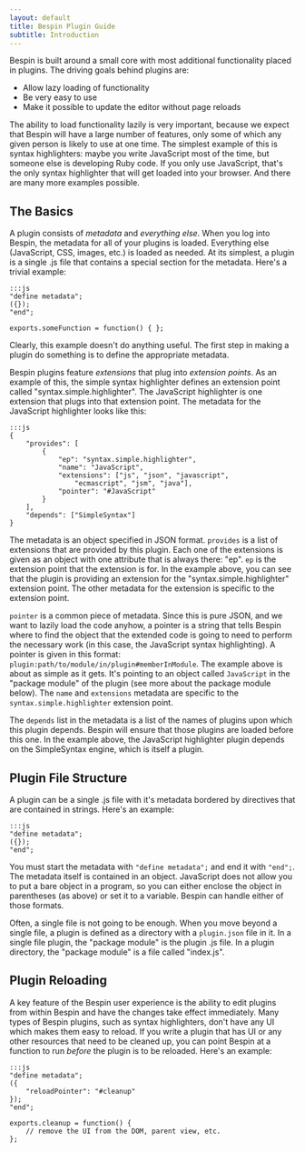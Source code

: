 ```yaml
---
layout: default
title: Bespin Plugin Guide
subtitle: Introduction
---
```


Bespin is built around a small core with most additional functionality placed in plugins. The driving goals behind plugins are:

* Allow lazy loading of functionality
* Be very easy to use
* Make it possible to update the editor without page reloads

The ability to load functionality lazily is very important, because we expect
that Bespin will have a large number of features, only some of which any given
person is likely to use at one time. The simplest example of this is syntax
highlighters: maybe you write JavaScript most of the time, but someone else is
developing Ruby code. If you only use JavaScript, that's the only syntax
highlighter that will get loaded into your browser. And there are many more
examples possible.

## The Basics ##

A plugin consists of *metadata* and *everything else*. When you log into
Bespin, the metadata for all of your plugins is loaded. Everything else
(JavaScript, CSS, images, etc.) is loaded as needed. At its simplest, a plugin
is a single .js file that contains a special section for the metadata. Here's a
trivial example:

    :::js
    "define metadata";
    ({});
    "end";
    
    exports.someFunction = function() { };
    
Clearly, this example doesn't do anything useful. The first step in making a
plugin do something is to define the appropriate metadata.

Bespin plugins feature *extensions* that plug into *extension points*. As an
example of this, the simple syntax highlighter defines an extension point
called "syntax.simple.highlighter". The JavaScript highlighter is one extension
that plugs into that extension point. The metadata for the JavaScript
highlighter looks like this:

    :::js
    {
        "provides": [
            {
                "ep": "syntax.simple.highlighter",
                "name": "JavaScript",
                "extensions": ["js", "json", "javascript", 
                    "ecmascript", "jsm", "java"],
                "pointer": "#JavaScript"
            }
        ],
        "depends": ["SimpleSyntax"]
    }

The metadata is an object specified in JSON format. `provides` is a list of
extensions that are provided by this plugin. Each one of the extensions is
given as an object with one attribute that is always there: "ep". `ep` is the
extension point that the extension is for. In the example above, you can see
that the plugin is providing an extension for the "syntax.simple.highlighter"
extension point. The other metadata for the extension is specific to the
extension point.

`pointer` is a common piece of metadata. Since this is pure JSON, and we want
to lazily load the code anyhow, a pointer is a string that tells Bespin where
to find the object that the extended code is going to need to perform the
necessary work (in this case, the JavaScript syntax highlighting). A pointer is
given in this format: `plugin:path/to/module/in/plugin#memberInModule`. The
example above is about as simple as it gets. It's pointing to an object called
`JavaScript` in the "package module" of the plugin (see more about the package
module below). The `name` and `extensions` metadata are specific to the
`syntax.simple.highlighter` extension point.

The `depends` list in the metadata is a list of the names of plugins upon which
this plugin depends. Bespin will ensure that those plugins are loaded before
this one. In the example above, the JavaScript highlighter plugin depends on
the SimpleSyntax engine, which is itself a plugin.

## Plugin File Structure ##

A plugin can be a single .js file with it's metadata bordered by directives
that are contained in strings. Here's an example:

    :::js
    "define metadata";
    ({});
    "end";

You must start the metadata with `"define metadata";` and end it with `"end";`.
The metadata itself is contained in an object. JavaScript does not allow you to
put a bare object in a program, so you can either enclose the object in
parentheses (as above) or set it to a variable. Bespin can handle either of
those formats.

Often, a single file is not going to be enough. When you move beyond a single
file, a plugin is defined as a directory with a `plugin.json` file in it. In a
single file plugin, the "package module" is the plugin .js file. In a plugin
directory, the "package module" is a file called "index.js".

## Plugin Reloading ##

A key feature of the Bespin user experience is the ability to edit plugins
from within Bespin and have the changes take effect immediately. Many types
of Bespin plugins, such as syntax highlighters, don't have any UI which makes
them easy to reload. If you write a plugin that has UI or any other resources
that need to be cleaned up, you can point Bespin at a function to run *before*
the plugin is to be reloaded. Here's an example:

    :::js
    "define metadata";
    ({
        "reloadPointer": "#cleanup"
    });
    "end";
    
    exports.cleanup = function() {
        // remove the UI from the DOM, parent view, etc.
    };

